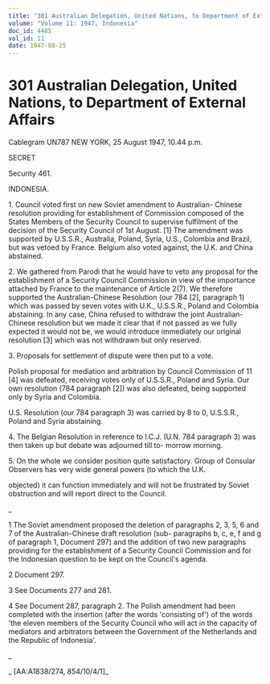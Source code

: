 ```yaml
---
title: "301 Australian Delegation, United Nations, to Department of External Affairs"
volume: "Volume 11: 1947, Indonesia"
doc_id: 4485
vol_id: 11
date: 1947-08-25
---
```


# 301 Australian Delegation, United Nations, to Department of External Affairs

Cablegram UN787 NEW YORK, 25 August 1947, 10.44 p.m.

SECRET

Security 461.

INDONESIA.

1\. Council voted first on new Soviet amendment to Australian- Chinese resolution providing for establishment of Commission composed of the States Members of the Security Council to supervise fulfilment of the decision of the Security Council of 1st August. [1] The amendment was supported by U.S.S.R., Australia, Poland, Syria, U.S., Colombia and Brazil, but was vetoed by France. Belgium also voted against, the U.K. and China abstained.

2\. We gathered from Parodi that he would have to veto any proposal for the establishment of a Security Council Commission in view of the importance attached by France to the maintenance of Article 2(7). We therefore supported the Australian-Chinese Resolution (our 784 [2], paragraph 1) which was passed by seven votes with U.K., U.S.S.R., Poland and Colombia abstaining. In any case, China refused to withdraw the joint Australian-Chinese resolution but we made it clear that if not passed as we fully expected it would not be, we would introduce immediately our original resolution [3] which was not withdrawn but only reserved.

3\. Proposals for settlement of dispute were then put to a vote.

Polish proposal for mediation and arbitration by Council Commission of 11 [4] was defeated, receiving votes only of U.S.S.R., Poland and Syria. Our own resolution (784 paragraph [2]) was also defeated, being supported only by Syria and Colombia.

U.S. Resolution (our 784 paragraph 3) was carried by 8 to 0, U.S.S.R., Poland and Syria abstaining.

4\. The Belgian Resolution in reference to I.C.J. (U.N. 784 paragraph 3) was then taken up but debate was adjourned till to- morrow morning.

5\. On the whole we consider position quite satisfactory. Group of Consular Observers has very wide general powers (to which the U.K.

objected) it can function immediately and will not be frustrated by Soviet obstruction and will report direct to the Council.

_

1 The Soviet amendment proposed the deletion of paragraphs 2, 3, 5, 6 and 7 of the Australian-Chinese draft resolution (sub- paragraphs b, c, e, f and g of paragraph 1, Document 297) and the addition of two new paragraphs providing for the establishment of a Security Council Commission and for the Indonesian question to be kept on the Council's agenda.

2 Document 297.

3 See Documents 277 and 281.

4 See Document 287, paragraph 2. The Polish amendment had been completed with the insertion (after the words 'consisting of') of the words 'the eleven members of the Security Council who will act in the capacity of mediators and arbitrators between the Government of the Netherlands and the Republic of Indonesia'.

_

_ [AA:A1838/274, 854/10/4/1]_
